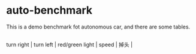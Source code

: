 # auto-benchmark
This is a demo benchmark fot autonomous car, and there are some tables.

##

turn right | turn left | red/green light | speed | 掉头 | 

